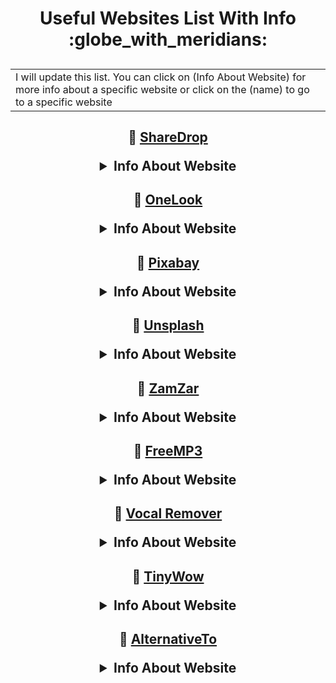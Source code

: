 <h1 align="center">
Useful Websites List With Info :globe_with_meridians:
</h1>

<h2 align="center">
<table><tr><td>I will update this list. You can click on (Info About Website) for more info about a specific website or click on the (name) to go to a specific website</td></tr></table>
</h2>

<h2 align="center">

:link: [ShareDrop](https://www.sharedrop.io/)
<details>
    <summary>Info About Website</summary>
   <h3>ShareDrop is an HTML5 clone of the Apple AirDrop service. 
  It allows you to transfer files directly between devices, without having to upload them to any server first. 
  It uses WebRTC for secure peer-to-peer file transfer. </h3>
</details>
</h2>

<h2 align="center">
 
:link: [OneLook](https://www.onelook.com/thesaurus/)
<details>
    <summary>Info About Website</summary>
   <h3>OneLook is a search engine that aggregates word definitions from over 1,000 dictionaries. There is also a reverse dictionary search function, in which you can enter keywords to describe a concept, and get back a list of words and phrases related to that concept. </h3>
</details>
</h2>

<h2 align="center">
 
:link: [Pixabay](https://pixabay.com/)
<details>
    <summary>Info About Website</summary>
   <h3>A free stock photography and royalty-free stock media website. It is used for sharing photos, illustrations, vector graphics, film footage, music and sound effects, exclusively under the custom Pixabay license, which generally allows the free use of the material with some restrictions. </h3>
</details>
</h2>

<h2 align="center">

:link: [Unsplash](https://unsplash.com/)
<details>
    <summary>Info About Website</summary>
   <h3>Unsplash is a photo discovery platform for free to use, high-definition photos. </h3>
</details>
</h2>

<h2 align="center">

:link: [ZamZar](https://www.zamzar.com/)
<details>
    <summary>Info About Website</summary>
   <h3>Zamzar is an online file converter and compressor</h3>
</details>
</h2>

<h2 align="center">

:link: [FreeMP3](https://free-mp3-download.net/)
<details>
    <summary>Info About Website</summary>
   <h3>Free MP3 Downloads. Download real 320kbps MP3 and FLAC music to your computer or smartphone for free. without viruses</h3>
</details>
</h2>

<h2 align="center">

:link: [Vocal Remover](https://vocalremover.org/)
<details>
    <summary>Info About Website</summary>
   <h3>You can extract vocal, accompaniment and various instruments from any music. Isolates voice, bass, drums, guitar and piano in a very simple way, with high-quality stem splitting based on 100% AI-powered technology.</h3>
</details>
</h2>

<h2 align="center">

:link: [TinyWow](https://tinywow.com/)
<details>
    <summary>Info About Website</summary>
   <h3>Provides free online conversion, of a pdf, and other handy tools to help you solve problems of all types. All files both processed and unprocessed are deleted after 15 minutes. These tools are useful for people with LD dyslexia especially the tool that can convert to readable format any off document.</h3>
</details>
</h2>

<h2 align="center">

:link: [AlternativeTo](https://alternativeto.net/)
<details>
    <summary>Info About Website</summary>
   <h3> A website which lists alternatives to web-based software, desktop computer software, and mobile apps, and sorts the alternatives by various criteria, including the number of registered users who have clicked the "Like" button for each of them on AlternativeTo.</h3>
</details>
</h2>
